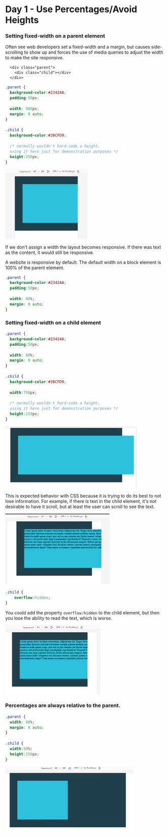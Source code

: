 # Day 1 - Use Percentages/Avoid Heights

### Setting fixed-width on a parent element

Often see web developers set a fixed-width and a margin, but causes side-scrolling to show up and forces the use of media queries to adjust the width to make the site responsive. 

```markup
  <div class="parent">
    <div class="child"></div>
  </div>
```

```css
.parent {
  background-color:#23424A;
  padding:50px;

  width: 900px;
  margin: 0 auto;
}

.child {
  background-color:#38CFD9;

  /* normally wouldn't hard-code a height,
  using it here just for demonstration purposes */
  height:250px;
}
```

![](../../../.gitbook/assets/image%20%2853%29.png)

If we don't assign a width the layout becomes responsive. If there was text as the content, it would still be responsive.  

A website is responsive by default. The default width on a block element is 100% of the parent element.

```css
.parent {
  background-color:#23424A;
  padding:50px;

  width: 80%;
  margin: 0 auto;
}
```

### Setting fixed-width on a child element

```css
.parent {
  background-color:#23424A;
  padding:50px;

  width: 80%;
  margin: 0 auto;
}

.child {
  background-color:#38CFD9;
  
  width:750px;

  /* normally wouldn't hard-code a height,
  using it here just for demonstration purposes */
  height:250px;
}
```

![](../../../.gitbook/assets/image%20%287%29.png)

This is expected behavior with CSS because it is trying to do its best to not lose information. For example, if there is text in the child element, it's not desirable to have it scroll, but at least the user can scroll to see the text.

![](../../../.gitbook/assets/image%20%2834%29.png)

```css
.child {
    overflow:hidden;
}
```

You could add the property `overflow:hidden` to the child element, but then you lose the ability to read the text, which is worse.

![](../../../.gitbook/assets/image%20%2850%29.png)

### Percentages are always relative to the parent.

```css
.parent {
  width: 80%;
  margin: 0 auto;
}

.child { 
  width:50%;
  height:250px;
}
```

![](../../../.gitbook/assets/image%20%2831%29.png)

